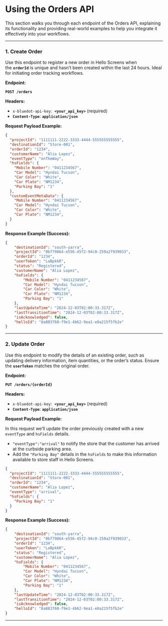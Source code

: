 Using the Orders API
====================

This section walks you through each endpoint of the Orders API, explaining its functionality and providing real-world examples to help you integrate it effectively into your workflows.

---

### **1. Create Order**

Use this endpoint to register a new order in Hello Screens when the **`orderId`** is unique and hasn’t been created within the last 24 hours. Ideal for initiating order tracking workflows.

**Endpoint:**

**`POST /orders`**

**Headers:**

- `x-bluedot-api-key`:  **`<your_api_key>`** (required)
- **`Content-Type`**: **`application/json`**

**Request Payload Example:**

```json
{
  "projectId": "1111111-2222-3333-4444-555555555555",
  "destinationId": "Store-001",
  "orderId": "1234",
  "customerName": "Alia Lopez",
  "eventType": "onTheWay",
  "hsFields": {
    "Mobile Number": "0411234567",
    "Car Model": "Hyndai Tucson",
    "Car Color": "White",
    "Car Plate": "NM1234",
    "Parking Bay": "1"
  },
  "customEventMetaData": {
    "Mobile Number": "0411234567",
    "Car Model": "Hyndai Tucson",
    "Car Color": "White",
    "Car Plate": "NM1234",
  }
}
```

**Response Example (Success):**

```json
{
	"destinationId": "south-yarra",
	"projectId": "0bf79864-e556-45f2-94c0-259a2f939033",
	"orderId": "1234",
	"userToken": "LaBpkkR",
	"status": "Registered",
	"customerName": "Alia Lopez",
	"hsFields": {
		"Mobile Number": "0411234567",
		"Car Model": "Hyndai Tucson",
		"Car Color": "White",
		"Car Plate": "NM1234",
		"Parking Bay": "1"
	},
	"lastUpdateTime": "2024-12-03T02:00:33.317Z",
	"lastTransitionTime": "2024-12-03T02:00:33.317Z",
	"isAcknowledged": false,
	"helloId": "8a883760-f9e1-4b62-9ea1-e8a215f5fb2e"
}
```

---

### **2. Update Order**

Use this endpoint to modify the details of an existing order, such as updating delivery information, item quantities, or the order’s status. Ensure the **`userToken`** matches the original order.

**Endpoint:**

**`PUT /orders/{orderId}`**

**Headers:**

- `x-bluedot-api-key`:  **`<your_api_key>`** (required)
- **`Content-Type`**: **`application/json`**

**Request Payload Example:**

In this request we’ll update the order previously created with a new `eventType` and `hsFields` details.

- `"eventType":"arrival"` to notify the store that the customer has arrived at the curbside parking area.
- Add the `"Parking Bay"` details in the `hsFields` to make this information available to store staff in Hello Screens.

```json
{
  "projectId": "1111111-2222-3333-4444-555555555555",
  "destinationId": "Store-001",
  "orderId": "1234",
  "customerName": "Alia Lopez",
  "eventType": "arrival",
  "hsFields": {
    "Parking Bay": "1"
  }
}
```

**Response Example (Success):**

```json
{
	"destinationId": "south-yarra",
	"projectId": "0bf79864-e556-45f2-94c0-259a2f939033",
	"orderId": "1234",
	"userToken": "LaBpkkR",
	"status": "Registered",
	"customerName": "Alia Lopez",
	"hsFields": {
		"Mobile Number": "0411234567",
		"Car Model": "Hyndai Tucson",
		"Car Color": "White",
		"Car Plate": "NM1234",
		"Parking Bay": "1"
	},
	"lastUpdateTime": "2024-12-03T02:00:33.317Z",
	"lastTransitionTime": "2024-12-03T02:00:33.317Z",
	"isAcknowledged": false,
	"helloId": "8a883760-f9e1-4b62-9ea1-e8a215f5fb2e"
}
```

---
